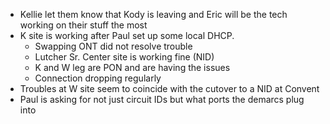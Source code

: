  - Kellie let them know that Kody is leaving and Eric will be the tech working on their stuff the most
 - K site is working after Paul set up some local DHCP.
	 - Swapping ONT did not resolve trouble
	 - Lutcher Sr. Center site is working fine (NID)
	 - K and W leg are PON and are having the issues
	 - Connection dropping regularly
 - Troubles at W site seem to coincide with the cutover to a NID at Convent
 - Paul is asking for not just circuit IDs but what ports the demarcs plug into